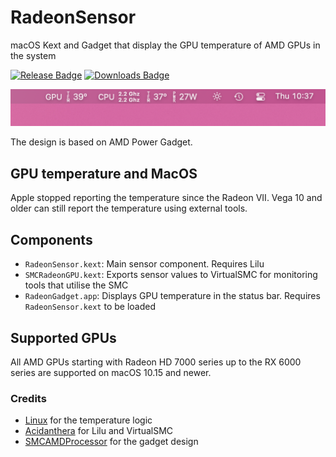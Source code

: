 # RadeonSensor

macOS Kext and Gadget that display the GPU temperature of AMD GPUs in the system

[![Release Badge](https://img.shields.io/github/release/NootInc/RadeonSensor?include_prereleases&style=for-the-badge&sort=semver&color=blue)](https://github.com/NootInc/RadeonSensor/releases) [![Downloads Badge](https://img.shields.io/github/downloads/NootInc/RadeonSensor/total.svg?style=for-the-badge)](https://github.com/NootInc/RadeonSensor/releases/latest "Download status")

![Menu Bar Screenshot](Assets/MenuBar.png)

The design is based on AMD Power Gadget.

## GPU temperature and MacOS

Apple stopped reporting the temperature since the Radeon VII. Vega 10 and older can still report the temperature using external tools.

## Components

* `RadeonSensor.kext`: Main sensor component. Requires Lilu
* `SMCRadeonGPU.kext`: Exports sensor values to VirtualSMC for monitoring tools that utilise the SMC
* `RadeonGadget.app`: Displays GPU temperature in the status bar. Requires `RadeonSensor.kext` to be loaded

## Supported GPUs

All AMD GPUs starting with Radeon HD 7000 series up to the RX 6000 series are supported on macOS 10.15 and newer.

### Credits

* [Linux](https://github.com/torvalds/linux) for the temperature logic
* [Acidanthera](https://github.com/Acidanthera) for Lilu and VirtualSMC
* [SMCAMDProcessor](https://github.com/trulyspinach/SMCAMDProcessor) for the gadget design
